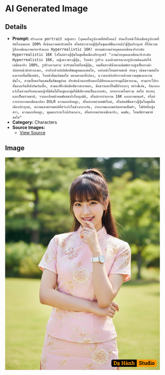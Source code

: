 # AI Generated Image

## Details
- **Prompt:** `สร้างภาพ portrait หญิงสาว (บุคคลในรูปภาพที่อัพโหลด) ยังคงใบหน้าให้เหมือนรูปภาพที่อัพโหลดแบบ 100% ที่เน้นความน่ารักสดใส สไตล์สาวอวบญี่ปุ่นในชุดแฟชั่นเกาหลี/ญี่ปุ่นประยุกต์ ที่ให้ความรู้สึกเหมือนภาพถ่ายจริงแบบ Hyperrealistic 16K!
พรอมต์ภาพถ่ายบุคคลเหมือนจริงระดับ Hyperrealistic 16K (สไตล์สาวญี่ปุ่นในชุดพื้นเมืองประยุกต์)
"ภาพถ่ายบุคคลเหมือนจริงระดับ Hyperrealistic 16K, หญิงสาวชาวญี่ปุ่น, ใบหน้า รูปร่าง และผิวพรรณจากรูปภาพต้นฉบับให้เหมือนจริง 100%, รูปร่างอวบสวย น่ารักสดใสสไตล์ญี่ปุ่น, ผมสั้นตรงสีน้ำตาลเข้มมัดรวบสูงเป็นหางม้า ปล่อยหน้าม้าตรงลงมา, ทาปากด้วยลิปสติกสีชมพูอมแดงสดใส, แต่งหน้าโทนธรรมชาติ อ่อนๆ เน้นความสดใสและรอยยิ้มที่มีเสน่ห์, ใบหน้ายิ้มแย้มสดใส มองตรงมาที่กล้อง, แววตาเปล่งประกายด้วยความสุขและความมั่นใจ, สวมเสื้อคอจีนแขนสั้นสีชมพูอ่อน ประดับด้วยลายปักดอกไม้สีทองและกระดุมไม้สวยงาม, สวมกระโปรงสั้นแบบจีนที่เข้ากันกับเสื้อ, สวมนาฬิกาข้อมือสีขาวสะอาดตา, มือขวาแตะที่ริมฝีปากเบาๆ อย่างขี้เล่น, ยืนกลางแจ้งในสวนหรือสนามหญ้าที่มีต้นไม้ใหญ่และพุ่มไม้สีเขียวสดเป็นฉากหลัง, บรรยากาศโดยรวม สดใส สบายๆ และเป็นธรรมชาติ, รายละเอียดผิวคมชัดสมจริงในทุกมิติ, สไตล์การถ่ายภาพ 16K แบบภาพยนตร์, สไตล์การถ่ายภาพเหมือนกล้อง DSLR ความละเอียดสูง, สไตล์ภาพถ่ายสมัยใหม่, สไตล์แฟชั่นสาวญี่ปุ่นในชุดพื้นเมืองประยุกต์, สภาพแสงธรรมชาติที่สว่างจ้าในช่วงกลางวัน, ถ่ายภาพแบบพอร์ตเทรตเต็มตัว, โฟกัสที่หญิงสาว, ความละเอียดสูง, มุมมองระยะใกล้ปานกลาง, สไตล์ภาพถ่ายเหมือนจริง, คมชัด, โทนสีธรรมชาติสดใส"`
- **Category:** Characters
- **Source Images:**
  - [View Source](https://raw.githubusercontent.com/lenzcomvth/Somethings/main/Models/Female/Female3.jpg)

## Image
![AI Generated Image](./image-2025-10-20T08-51-04-677Z-jxnhy.png)